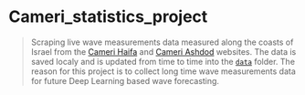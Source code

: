 # Cameri_statistics_project
>Scraping live wave measurements data measured along the coasts of Israel from the [Cameri Haifa](https://www.israports.co.il//_layouts/15/wave/haifaw-ipa.html) and [Cameri Ashdod](https://www.israports.co.il//_layouts/15/wave/ashdodw-ipa.html) websites.
>The data is saved localy and is updated from time to time into the [`data`](/data) folder.
>The reason for this project is to collect long time wave measurements data for future Deep Learning based wave forecasting.
